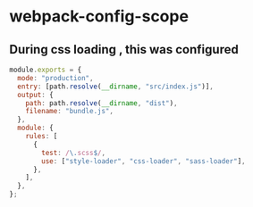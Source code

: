 # webpack-config-scope

## During css loading , this was configured
```js
module.exports = {
  mode: "production",
  entry: [path.resolve(__dirname, "src/index.js")],
  output: {
    path: path.resolve(__dirname, "dist"),
    filename: "bundle.js",
  },
  module: {
    rules: [
      {
        test: /\.scss$/,
        use: ["style-loader", "css-loader", "sass-loader"],
      },
    ],
  },
};
```
